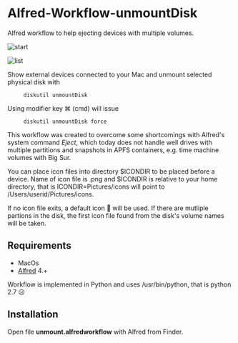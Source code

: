 # Alfred-Workflow-unmountDisk
Alfred workflow to help ejecting devices with multiple volumes.

![start](https://user-images.githubusercontent.com/55148527/142225004-c5b21a4f-8c5c-461e-a43e-b9bd5d365321.png)

![list](https://user-images.githubusercontent.com/55148527/142225099-e516947e-8865-4b1c-b4ee-d086333ee778.png)

Show external devices connected to your Mac and unmount selected physical disk with 
```
     diskutil unmountDisk
```
Using modifier key ⌘ (cmd) will issue

```
     diskutil unmountDisk force 
```

This workflow was created to overcome some shortcomings with Alfred's system command _Eject_, which today does not handle well drives with multiple partitions and snapshots in APFS containers, e.g. time machine volumes with Big Sur.

You can place icon files into directory $ICONDIR to be placed before a device.
Name of icon file is <volumename>.png and $ICONDIR is relative to your home directory, that is ICONDIR=Pictures/icons will point to /Users/userid/Pictures/icons.

If no icon file exits, a default icon 💾 will be used. If there are mutliple partions in the disk, the first icon file found from the disk's volume names will be taken.



## Requirements
 - MacOs
 - [Alfred](https://www.alfredapp.com) 4.+

Workflow is implemented in Python and uses /usr/bin/python, that is python 2.7 ☹️
## Installation

Open file __unmount.alfredworkflow__ with Alfred from Finder.
